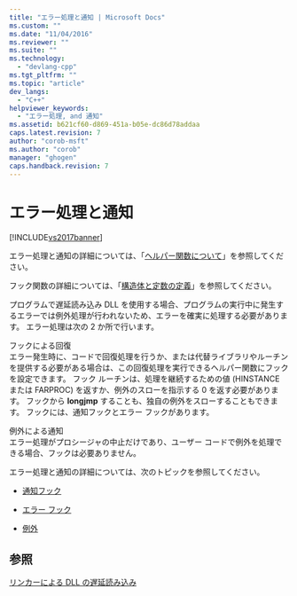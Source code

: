 ```yaml
---
title: "エラー処理と通知 | Microsoft Docs"
ms.custom: ""
ms.date: "11/04/2016"
ms.reviewer: ""
ms.suite: ""
ms.technology: 
  - "devlang-cpp"
ms.tgt_pltfrm: ""
ms.topic: "article"
dev_langs: 
  - "C++"
helpviewer_keywords: 
  - "エラー処理, and 通知"
ms.assetid: b621cf60-d869-451a-b05e-dc86d78addaa
caps.latest.revision: 7
author: "corob-msft"
ms.author: "corob"
manager: "ghogen"
caps.handback.revision: 7
---
```

# エラー処理と通知
[!INCLUDE[vs2017banner](../../assembler/inline/includes/vs2017banner.md)]

エラー処理と通知の詳細については、「[ヘルパー関数について](http://msdn.microsoft.com/ja-jp/6279c12c-d908-4967-b0b3-cabfc3e91d3d)」を参照してください。  
  
 フック関数の詳細については、「[構造体と定数の定義](../../build/reference/structure-and-constant-definitions.md)」を参照してください。  
  
 プログラムで遅延読み込み DLL を使用する場合、プログラムの実行中に発生するエラーでは例外処理が行われないため、エラーを確実に処理する必要があります。  エラー処理は次の 2 か所で行います。  
  
 フックによる回復  
 エラー発生時に、コードで回復処理を行うか、または代替ライブラリやルーチンを提供する必要がある場合は、この回復処理を実行できるヘルパー関数にフックを設定できます。  フック ルーチンは、処理を継続するための値 \(HINSTANCE または FARPROC\) を返すか、例外のスローを指示する 0 を返す必要があります。  フックから **longjmp** することも、独自の例外をスローすることもできます。  フックには、通知フックとエラー フックがあります。  
  
 例外による通知  
 エラー処理がプロシージャの中止だけであり、ユーザー コードで例外を処理できる場合、フックは必要ありません。  
  
 エラー処理と通知の詳細については、次のトピックを参照してください。  
  
-   [通知フック](../../build/reference/notification-hooks.md)  
  
-   [エラー フック](../Topic/Failure%20Hooks.md)  
  
-   [例外](../../build/reference/exceptions-c-cpp.md)  
  
## 参照  
 [リンカーによる DLL の遅延読み込み](../../build/reference/linker-support-for-delay-loaded-dlls.md)